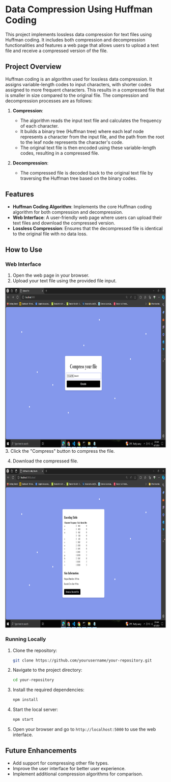 # Data Compression Using Huffman Coding

This project implements lossless data compression for text files using Huffman coding. It includes both compression and decompression functionalities and features a web page that allows users to upload a text file and receive a compressed version of the file.

## Project Overview

Huffman coding is an algorithm used for lossless data compression. It assigns variable-length codes to input characters, with shorter codes assigned to more frequent characters. This results in a compressed file that is smaller in size compared to the original file. The compression and decompression processes are as follows:

1. **Compression**:
    - The algorithm reads the input text file and calculates the frequency of each character.
    - It builds a binary tree (Huffman tree) where each leaf node represents a character from the input file, and the path from the root to the leaf node represents the character's code.
    - The original text file is then encoded using these variable-length codes, resulting in a compressed file.

2. **Decompression**:
    - The compressed file is decoded back to the original text file by traversing the Huffman tree based on the binary codes.

## Features

- **Huffman Coding Algorithm**: Implements the core Huffman coding algorithm for both compression and decompression.
- **Web Interface**: A user-friendly web page where users can upload their text files and download the compressed version.
- **Lossless Compression**: Ensures that the decompressed file is identical to the original file with no data loss.

## How to Use

### Web Interface

1. Open the web page in your browser.
2. Upload your text file using the provided file input.
<img src="compress.png" alt="Sample Image" width="1000" height="500">
3. Click the "Compress" button to compress the file.
   
4. Download the compressed file.
<img src="compress2.png" alt="Sample Image" width="1000" height="500">

### Running Locally

1. Clone the repository:
    ```sh
    git clone https://github.com/yourusername/your-repository.git
    ```
2. Navigate to the project directory:
    ```sh
    cd your-repository
    ```
3. Install the required dependencies:
    ```sh
    npm install
    ```
4. Start the local server:
    ```sh
    npm start
    ```
5. Open your browser and go to `http://localhost:5000` to use the web interface.


## Future Enhancements

- Add support for compressing other file types.
- Improve the user interface for better user experience.
- Implement additional compression algorithms for comparison.
